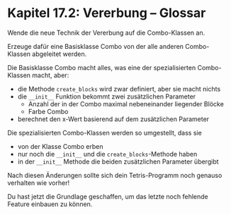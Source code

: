 # Kapitel 17.2: Vererbung – Glossar

Wende die neue Technik der Vererbung auf die Combo-Klassen an.

Erzeuge dafür eine Basisklasse Combo von der alle anderen Combo-Klassen abgeleitet werden.

Die Basisklasse Combo macht alles, was eine der spezialisierten Combo-Klassen macht, aber:

* die Methode `create_blocks` wird zwar definiert, aber sie macht nichts
* die `__init__` Funktion bekommt zwei zusätzlichen Parameter
  * Anzahl der in der Combo maximal nebeneinander liegender Blöcke
  * Farbe Combo
* berechnet den x-Wert basierend auf dem zusätzlichen Parameter

Die spezialisierten Combo-Klassen werden so umgestellt, dass sie

* von der Klasse Combo erben
* nur noch die `__init__` und die `create_blocks`-Methode haben
* in der `__init__` Methode die beiden zusätzlichen Parameter übergibt

Nach diesen Änderungen sollte sich dein Tetris-Programm noch genauso verhalten wie vorher!

Du hast jetzt die Grundlage geschaffen, um das letzte noch fehlende Feature einbauen zu können.

